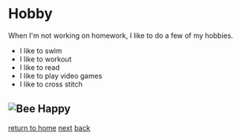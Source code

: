 # Hobby

When I'm not working on homework, I like to do a few of my hobbies.

* I like to swim
* I like to workout 
* I like to read 
* I like to play video games 
* I like to cross stitch

![Bee Happy](https://github.com/Podgorny01/Midterm/issues/1#issue-1171723393)
--------------------------------
[return to home](./README.md)
[next](./skincare.md)
[back](./code.md)